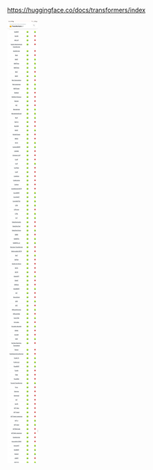 

https://huggingface.co/docs/transformers/index

![](_asset/Screenshot_20240629_152612_Kiwi%20Browser.jpg)